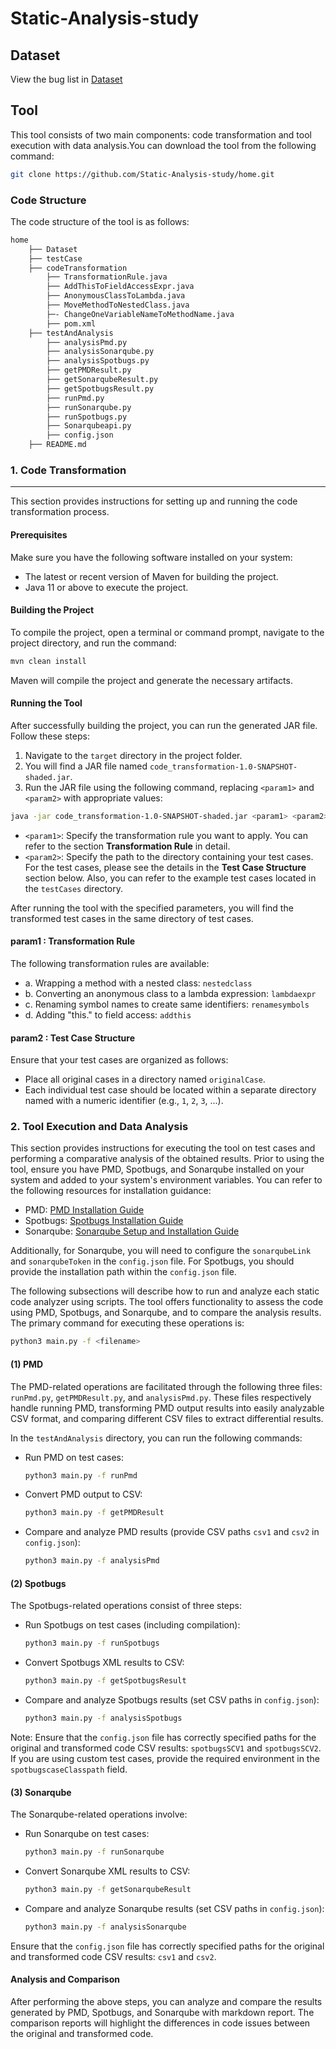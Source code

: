 # Static-Analysis-study

## Dataset
View the bug list in [Dataset](https://github.com/Static-Analysis-study/home/tree/main/Dataset)

## Tool

This tool consists of two main components: code transformation and tool execution with data analysis.You can download the tool from the following command:

```bash
git clone https://github.com/Static-Analysis-study/home.git
```
### Code Structure

The code structure of the tool is as follows:

```bash
home
    ├── Dataset
    ├── testCase
    ├── codeTransformation
        ├── TransformationRule.java
        ├── AddThisToFieldAccessExpr.java
        ├── AnonymousClassToLambda.java
        ├── MoveMethodToNestedClass.java
        ├─- ChangeOneVariableNameToMethodName.java
        ├── pom.xml
    ├── testAndAnalysis
        ├── analysisPmd.py
        ├── analysisSonarqube.py
        ├── analysisSpotbugs.py
        ├── getPMDResult.py
        ├── getSonarqubeResult.py
        ├── getSpotbugsResult.py
        ├── runPmd.py
        ├── runSonarqube.py
        ├── runSpotbugs.py
        ├── Sonarqubeapi.py
        ├── config.json
    ├── README.md

```


### 1. Code Transformation
---

This section provides instructions for setting up and running the code transformation process. 

#### Prerequisites

Make sure you have the following software installed on your system:

- The latest or recent version of Maven for building the project.
- Java 11 or above to execute the project.

#### Building the Project

To compile the project, open a terminal or command prompt, navigate to the project directory, and run the command:

```bash
mvn clean install
```

Maven will compile the project and generate the necessary artifacts.

#### Running the Tool

After successfully building the project, you can run the generated JAR file. Follow these steps:

1. Navigate to the `target` directory in the project folder.
2. You will find a JAR file named `code_transformation-1.0-SNAPSHOT-shaded.jar`.
3. Run the JAR file using the following command, replacing `<param1>` and `<param2>` with appropriate values:

```bash
java -jar code_transformation-1.0-SNAPSHOT-shaded.jar <param1> <param2>
```

- `<param1>`: Specify the transformation rule you want to apply. You can refer to the section **Transformation Rule** in detail.
- `<param2>`: Specify the path to the directory containing your test cases. For the test cases, please see the details in the **Test Case Structure** section below. Also, you can refer to the example test cases located in the `testCases` directory.
  

After running the tool with the specified parameters, you will find the transformed test cases in the same directory of test cases.
  
#### param1 : Transformation Rule

The following transformation rules are available:

- a. Wrapping a method with a nested class: `nestedclass`
- b. Converting an anonymous class to a lambda expression: `lambdaexpr`
- c. Renaming symbol names to create same identifiers: `renamesymbols`
- d. Adding "this." to field access: `addthis`

#### param2 : Test Case Structure

Ensure that your test cases are organized as follows:

- Place all original cases in a directory named `originalCase`.
- Each individual test case should be located within a separate directory named with a numeric identifier (e.g., `1`, `2`, `3`, ...).


### 2. Tool Execution and Data Analysis

This section provides instructions for executing the tool on test cases and performing a comparative analysis of the obtained results. Prior to using the tool, ensure you have PMD, Spotbugs, and Sonarqube installed on your system and added to your system's environment variables. You can refer to the following resources for installation guidance:

- PMD: [PMD Installation Guide](https://docs.pmd-code.org/latest/pmd_userdocs_installation.html)
- Spotbugs: [Spotbugs Installation Guide](https://spotbugs.readthedocs.io/en/stable/installing.html)
- Sonarqube: [Sonarqube Setup and Installation Guide](https://docs.sonarsource.com/sonarqube/latest/setup-and-upgrade/overview/)

Additionally, for Sonarqube, you will need to configure the `sonarqubeLink` and `sonarqubeToken` in the `config.json` file. For Spotbugs, you should provide the installation path within the `config.json` file.

The following subsections will describe how to run and analyze each static code analyzer using scripts. The tool offers functionality to assess the code using PMD, Spotbugs, and Sonarqube, and to compare the analysis results. The primary command for executing these operations is:

```bash
python3 main.py -f <filename>
```

#### (1) PMD

The PMD-related operations are facilitated through the following three files: `runPmd.py`, `getPMDResult.py`, and `analysisPmd.py`. These files respectively handle running PMD, transforming PMD output results into easily analyzable CSV format, and comparing different CSV files to extract differential results.

In the `testAndAnalysis` directory, you can run the following commands:

- Run PMD on test cases:
  ```bash
  python3 main.py -f runPmd
  ```

- Convert PMD output to CSV:
  ```bash
  python3 main.py -f getPMDResult
  ```

- Compare and analyze PMD results (provide CSV paths `csv1` and `csv2` in `config.json`):
  ```bash
  python3 main.py -f analysisPmd
  ```

#### (2) Spotbugs

The Spotbugs-related operations consist of three steps:

- Run Spotbugs on test cases (including compilation):
  ```bash
  python3 main.py -f runSpotbugs
  ```

- Convert Spotbugs XML results to CSV:
  ```bash
  python3 main.py -f getSpotbugsResult
  ```

- Compare and analyze Spotbugs results (set CSV paths in `config.json`):
  ```bash
  python3 main.py -f analysisSpotbugs
  ```

Note: Ensure that the `config.json` file has correctly specified paths for the original and transformed code CSV results: `spotbugsSCV1` and `spotbugsSCV2`. If you are using custom test cases, provide the required environment in the `spotbugscaseClasspath` field.

#### (3) Sonarqube

The Sonarqube-related operations involve:

- Run Sonarqube on test cases:
  ```bash
  python3 main.py -f runSonarqube
  ```

- Convert Sonarqube XML results to CSV:
  ```bash
  python3 main.py -f getSonarqubeResult
  ```

- Compare and analyze Sonarqube results (set CSV paths in `config.json`):
  ```bash
  python3 main.py -f analysisSonarqube
  ```

Ensure that the `config.json` file has correctly specified paths for the original and transformed code CSV results: `csv1` and `csv2`.

#### Analysis and Comparison

After performing the above steps, you can analyze and compare the results generated by PMD, Spotbugs, and Sonarqube with markdown report. The comparison reports will highlight the differences in code issues between the original and transformed code. 


